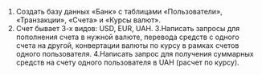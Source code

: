 1. Создать базу данных «Банк» с таблицами «Пользователи», «Транзакции», «Счета» и «Курсы валют».
2. Счет бывает 3-х видов: USD, EUR, UAH.
3.Написать запросы для пополнения счета в нужной валюте, перевода средств с одного счета на другой, конвертации валюты по курсу в рамках счетов одного пользователя.
4.Написать запрос для получения суммарных средств на счету одного пользователя в UAH (расчет по курсу).

